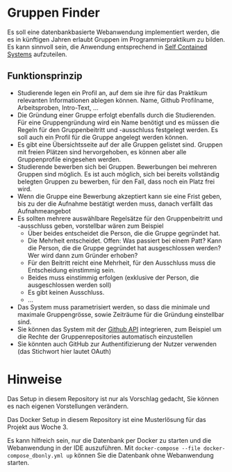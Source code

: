 # Gruppen Finder

Es soll eine datenbankbasierte Webanwendung implementiert werden, die es in künftigen Jahren erlaubt Gruppen im Programmierpraktikum zu bilden. Es kann sinnvoll sein, die Anwendung entsprechend in [Self Contained Systems](http://scs-architecture.org/) aufzuteilen.

## Funktionsprinzip
* Studierende legen ein Profil an, auf dem sie ihre für das Praktikum relevanten Informationen ablegen können. Name, Github Profilname, Arbeitsproben, Intro-Text, ...
* Die Gründung einer Gruppe erfolgt ebenfalls durch die Studierenden. Für eine Gruppengründung wird ein Name benötigt und es müssen die Regeln für den Gruppenbeitritt und -ausschluss festgelegt werden. Es soll auch ein Profil für die Gruppe angelegt werden können.
* Es gibt eine Übersichtsseite auf der alle Gruppen gelistet sind. Gruppen mit freien Plätzen sind hervorgehoben, es können aber alle Gruppenprofile eingesehen werden.
* Studierende bewerben sich bei Gruppen. Bewerbungen bei mehreren Gruppen sind möglich. Es ist auch möglich, sich bei bereits vollständig belegten Gruppen zu bewerben, für den Fall, dass noch ein Platz frei wird.
* Wenn die Gruppe eine Bewerbung akzeptiert kann sie eine Frist geben, bis zu der die Aufnahme bestätigt werden muss, danach verfällt das Aufnahmeangebot
* Es sollten mehrere auswählbare Regelsätze für den Gruppenbeitritt und -ausschluss geben, vorstellbar wären zum Beispiel
	* Über beides entscheidet die Person, die die Gruppe gegründet hat.
	* Die Mehrheit entscheidet. Offen: Was passiert bei einem Patt? Kann die Person, die die Gruppe gegründet hat ausgeschlossen werden? Wer wird dann zum Gründer erhoben?
	* Für den Beitritt reicht eine Mehrheit, für den Ausschluss muss die Entscheidung einstimmig sein.
	* Beides muss einstimmig erfolgen (exklusive der Person, die ausgeschlossen werden soll)
	* Es gibt keinen Ausschluss.
	* ...
* Das System muss parametrisiert werden, so dass die minimale und maximale Gruppengrösse, sowie Zeiträume für die Gründung einstellbar sind.
* Sie können das System mit der [Github API](https://developer.github.com/v3/) integrieren, zum Beispiel um die Rechte der Gruppenrepositories automatisch einzustellen
* Sie könnten auch GitHub zur Authentifizierung der Nutzer verwenden (das Stichwort hier lautet OAuth)

# Hinweise
Das Setup in diesem Repository ist nur als Vorschlag gedacht, Sie können es nach eigenen Vorstellungen verändern.

Das Docker Setup in diesem Repository ist eine Musterlösung für das Projekt aus Woche 3.

Es kann hilfreich sein, nur die Datenbank per Docker zu starten und die Webanwendung in der IDE auszuführen.
Mit `docker-compose --file docker-compose_dbonly.yml up` können Sie die Datenbank ohne Webanwendung starten.
